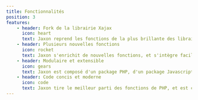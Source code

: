 ```yaml
---
title: Fonctionnalités
position: 3
features:
    - header: Fork de la librairie Xajax
      icon: heart
      text: Jaxon reprend les fonctions de la plus brillante des librairies pour créer des applications Ajax en PHP.
    - header: Plusieurs nouvelles fonctions
      icon: rocket
      text: Jaxon s'enrichit de nouvelles fonctions, et s'intègre facilement avec les frameworks et CMS PHP existants.
    - header: Modulaire et extensible
      icon: gears
      text: Jaxon est composé d'un package PHP, d'un package Javascript, et de plugins qui lui ajoutent plus de fonctions.
    - header: Code concis et moderne
      icon: code
      text: Jaxon tire le meilleur parti des fonctions de PHP, et est compatible avec ses dernières versions.
---
```


